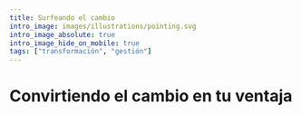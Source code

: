 ```yaml
---
title: Surfeando el cambio
intro_image: images/illustrations/pointing.svg
intro_image_absolute: true
intro_image_hide_on_mobile: true
tags: ["transformación", "gestión"]
---
```

# Convirtiendo el cambio en tu ventaja
